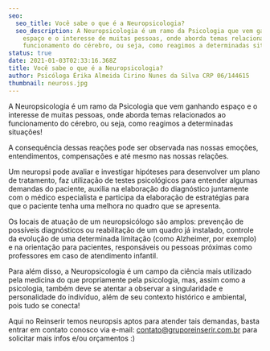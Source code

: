 ```yaml
---
seo:
  seo_title: Você sabe o que é a Neuropsicologia?
  seo_description: A Neuropsicologia é um ramo da Psicologia que vem ganhando
    espaço e o interesse de muitas pessoas, onde aborda temas relacionados ao
    funcionamento do cérebro, ou seja, como reagimos a determinadas situações!
status: true
date: 2021-01-03T02:33:16.368Z
title: Você sabe o que é a Neuropsicologia?
author: Psicóloga Érika Almeida Cirino Nunes da Silva CRP 06/144615
thumbnail: neuross.jpg
---
```

<!--StartFragment-->

A Neuropsicologia é um ramo da Psicologia que vem ganhando espaço e o interesse de muitas pessoas, onde aborda temas relacionados ao funcionamento do cérebro, ou seja, como reagimos a determinadas situações!⠀

A consequência dessas reações pode ser observada nas nossas emoções, entendimentos, compensações e até mesmo nas nossas relações. ⠀

Um neuropsi pode avaliar e investigar hipóteses para desenvolver um plano de tratamento, faz utilização de testes psicológicos para entender algumas demandas do paciente, auxilia na elaboração do diagnóstico juntamente com o médico especialista e participa da elaboração de estratégias para que o paciente tenha uma melhora no quadro que se apresenta.

Os locais de atuação de um neuropsicólogo são amplos: prevenção de possíveis diagnósticos ou reabilitação de um quadro já instalado, controle da evolução de uma determinada limitação (como Alzheimer, por exemplo) e na orientação para pacientes, responsáveis ou pessoas próximas como professores em caso de atendimento infantil. ⠀

Para além disso, a Neuropsicologia é um campo da ciência mais utilizado pela medicina do que propriamente pela psicologia, mas, assim como a psicologia, também deve se atentar a observar a singularidade e personalidade do indivíduo, além de seu contexto histórico e ambiental, pois tudo se conecta!

Aqui no Reinserir temos neuropsis aptos para atender tais demandas, basta entrar em contato conosco via e-mail: contato@gruporeinserir.com.br para solicitar mais infos e/ou orçamentos :)

<!--EndFragment-->